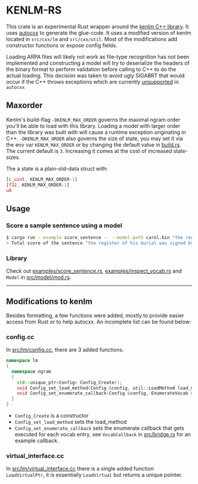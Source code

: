 # KENLM-RS

This crate is an experimental Rust wrapper around the [kenlm C++ library](https://github.com/kpu/kenlm/). It uses [autocxx](https://google.github.io/autocxx/) to generate the glue-code. It uses a modified version of kenlm located in `src/cxx/lm` and `src/cxx/util`. Most of the modifications add constructor functions or expose config fields.

Loading ARPA files will likely not work as file-type recognition has not been implemented and constructing a model will try to deserialize the headers of the binary format to perform validation before calling to C++ to do the actual loading. This decision was taken to avoid ugly SIGABRT that would occur if the C++ throws exceptions which are currently [unsupported](https://google.github.io/autocxx/other_features.html?highlight=exception#exceptions) in `autocxx` 

## Maxorder

Kenlm's build-flag `-DKENLM_MAX_ORDER` governs the maximal ngram order you'll be able to load with this library. Loading a model with larger order than the library was built with will cause a runtime exception originating in C++. `-DKENLM_MAX_ORDER` also governs the size of state, you may set it via the env var `KENLM_MAX_ORDER` or by changing the default value in [build.rs](build.rs). The current default is `3`. Increasing it comes at the cost of increased state-sizes.

The a state is a plain-old-data struct with:

```rust
[c_uint, KENLM_MAX_ORDER-1]
[f32, KENLM_MAX_ORDER-1]
u8
```

## Usage

### Score a sample sentence using a model

```sh
$ cargo run --example score_sentence -- --model-path carol.bin "the register of his burial was signed by the clergyman the clerk the undertaker and the chief mourner"
> Total score of the sentence "the register of his burial was signed by the clergyman the clerk the undertaker and the chief mourner" is: -23.76212
```

### Library

Check out [examples/score_sentence.rs](examples/score_sentence.rs), [examples/inspect_vocab.rs](examples/inspect_vocab.rs) and `Model` in [src/model/mod.rs](src/model/mod.rs).

-----------------------------

## Modifications to kenlm

Besides formatting, a few functions were added, mostly to provide easier access from Rust or to help autocxx. An incomplete list can be found below:

### config.cc

In [src/lm/config.cc](src/cxx/lm/config.cc), there are 3 added functions. 

```c++
namespace lm
{
  namespace ngram
  {
    std::unique_ptr<Config> Config_Create();
    void Config_set_load_method(Config &config, util::LoadMethod load_method);
    void Config_set_enumerate_callback(Config &config, EnumerateVocab &enumerateCallback);
  }
}
```
- `Config_Create` is a constructor
- `Config_set_load_method` sets the load_method 
- `Config_set_enumerate_callback` sets the enumerate callback that gets executed for each vocab entry, see `VocabCallback` in [src/bridge.rs](src/cxx/bridge.rs) for an example callback.


### virtual_interface.cc

In [src/lm/virtual_interface.cc](src/cxx/lm/virtual_interface.cc) there is a single added function `LoadVirtualPtr`, it is essentially `LoadVirtual` but returns a unique pointer.
